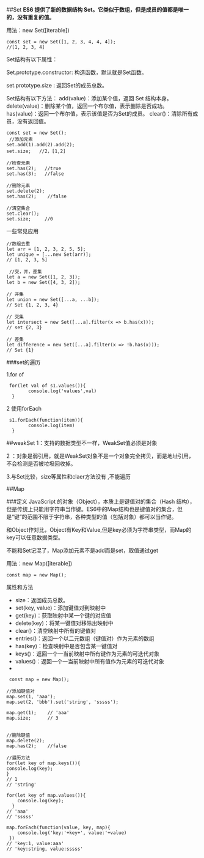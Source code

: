 ##Set
**ES6 提供了新的数据结构 Set。它类似于数组，但是成员的值都是唯一的，没有重复的值。**

用法：new Set([iterable])

    const set = new Set([1, 2, 3, 4, 4, 4]);
    //[1, 2, 3, 4]

Set结构有以下属性：

Set.prototype.constructor: 构造函数，默认就是Set函数。

set.prototype.size : 返回Set的成员总数。

Set结构有以下方法：
add(value)：添加某个值，返回 Set 结构本身。
delete(value)：删除某个值，返回一个布尔值，表示删除是否成功。
has(value)：返回一个布尔值，表示该值是否为Set的成员。
clear()：清除所有成员，没有返回值。
 
    const set = new Set();
     //添加元素
    set.add(1).add(2).add(2);
    set.size;   //2，[1,2]

    //检查元素
    set.has(2);   //true
    set.has(3);   //false

    //删除元素
    set.delete(2);
    set.has(2);    //false

    //清空集合
    set.clear();
    set.size;     //0
  
一些常见应用

    //数组去重
    let arr = [1, 2, 3, 2, 5, 5];
    let unique = [...new Set(arr)];
    // [1, 2, 3, 5]

     //交，并，差集
    let a = new Set([1, 2, 3]);
    let b = new Set([4, 3, 2]);

    // 并集
    let union = new Set([...a, ...b]);
    // Set {1, 2, 3, 4}

    // 交集
    let intersect = new Set([...a].filter(x => b.has(x)));
    // set {2, 3}

    // 差集
    let difference = new Set([...a].filter(x => !b.has(x)));
    // Set {1}
###set的遍历

1.for of

     for(let val of s1.values()){
            console.log('values',val)
      }

2 使用forEach

     s1.forEach(function(item)){
            console.log(item)
      }

##weakSet
1：支持的数据类型不一样，WeakSet值必须是对象

2 ：对象是弱引用，就是WeakSet对象不是一个对象完全拷贝，而是地址引用，不会检测是否被垃圾回收掉。

3.与Set比较，size等属性和claer方法没有 ,不能遍历


##Map

###定义
JavaScript 的对象（Object），本质上是键值对的集合（Hash 结构），但是传统上只能用字符串当作键。ES6中的Map结构也是键值对的集合，但是“键”的范围不限于字符串，各种类型的值（包括对象）都可以当作键。

和Object作对比，Object有Key和Value,但是key必须为字符串类型，而Map的key可以任意数据类型。

不能和Set记混了，Map添加元素不是add而是set，取值通过get

用法：new Map([iterable])

    const map = new Map();

属性和方法<br>

- size：返回成员总数。
- set(key, value)：添加键值对到映射中
- get(key)：获取映射中某一个键的对应值
- delete(key)：将某一键值对移除出映射中
- clear()：清空映射中所有的键值对
- entries()：返回一个以二元数组（键值对）作为元素的数组
- has(key)：检查映射中是否包含某一键值对
- keys()：返回一个一当前映射中所有键作为元素的可迭代对象
- values()：返回一个一当前映射中所有值作为元素的可迭代对象
-




     const map = new Map();
 
    //添加键值对
    map.set(1, 'aaa');
    map.set(2, 'bbb').set('string', 'sssss');

    map.get(1);    // 'aaa'
    map.size;      // 3


    //删除键值
    map.delete(2);
    map.has(2);    //false

    //遍历方法
    for(let key of map.keys()){
    console.log(key);
    }
    // 1
    // 'string'

    for(let key of map.values()){
        console.log(key);
      }
    // 'aaa'
    // 'sssss'

    map.forEach(function(value, key, map){
        console.log('key:'+key+', value:'+value)
     })
    // 'key:1, value:aaa'
    // 'key:string, value:sssss'
















